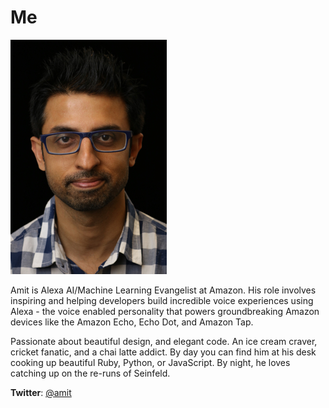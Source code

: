 # Me

![](https://github.com/ajot/me/blob/master/assets/amit.jpg)

Amit is Alexa AI/Machine Learning Evangelist at Amazon. His role involves inspiring and helping developers build incredible voice experiences using Alexa - the voice enabled personality that powers groundbreaking Amazon devices like the Amazon Echo, Echo Dot, and Amazon Tap. 

Passionate about beautiful design, and elegant code. An ice cream craver, cricket fanatic, and a chai latte addict. By day you can find him at his desk cooking up beautiful Ruby, Python, or JavaScript. By night, he loves catching up on the re-runs of Seinfeld.

**Twitter**: [@amit](https://twitter.com/amit)
